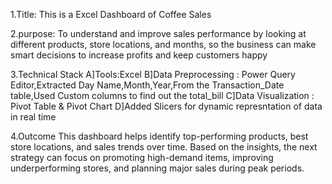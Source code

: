 1.Title:
This is a Excel Dashboard of Coffee Sales 

2.purpose:
To understand and improve sales performance by looking at different products, store locations, and months, so the business can make smart decisions to increase profits and keep customers happy

3.Technical Stack
A]Tools:Excel
B]Data Preprocessing : Power Query Editor,Extracted Day Name,Month,Year,From the Transaction_Date table,Used Custom columns to find out the total_bill
C]Data Visualization : Pivot Table & Pivot Chart
D]Added Slicers for dynamic represntation of data in real time

4.Outcome
This dashboard helps identify top-performing products, best store locations, and sales trends over time. Based on the insights, the next strategy can focus on promoting high-demand items, improving underperforming stores, and planning major sales during peak periods.

